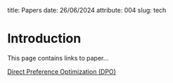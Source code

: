 title: Papers
date: 26/06/2024
attribute: 004
slug: tech


# Introduction
This page contains links to paper...

[Direct Preference Optimization (DPO)]({filename}../papers/dpo.md)
